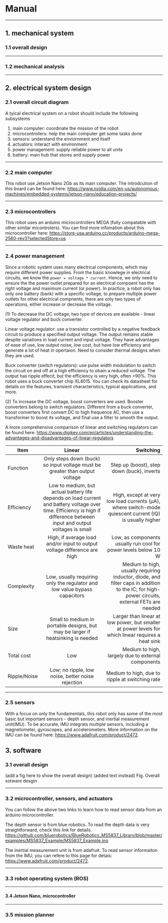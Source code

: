 # Manual


---
## 1. mechanical system

### 1.1 overall design


---
### 1.2 mechanical analysis 


---
## 2. electrical system design

### 2.1 overall circuit diagram  

A tyical electrical system on a robot should include the following subsystems
1. main computer: coordinate the mission of the robot
2. microcontrollers: help the main computer get some tasks done
3. sensors: understand the enviornment and itself
4. actuators: interact with environment
5. power management: supply reliable power to all units
6. battery: main hub that stores and supply power

---
### 2.2 main computer
This robot use Jetson Nano 2Gb as its main computer. The introdcution of this board can be found here: https://www.nvidia.com/en-us/autonomous-machines/embedded-systems/jetson-nano/education-projects/  

---
### 2.3 microcontrollers
This robot uses an arduino microcontrollers MEGA (fully compatable with other similar micontrolers). You can find more infomation about this microcontroller here: https://store-usa.arduino.cc/products/arduino-mega-2560-rev3?selectedStore=us

---
### 2.4 power management
Since a robotic system uses many electrical components, which may require different power supplies. From the basic knowlege in electrical circuits, we know the ```power = voltage * current```. Hence, we only need to ensure the the power outlet prepared for an electrical compoent has the right voltage and maximum current (or power). In practice, a robot only has only one battery (bank) with a specific voltage, to prepare multiple power outlets for other electrical compnents, there are only two types of operations, either increase or decrease the voltage.  

(1) To decrease the DC voltage, two type of devices are available - linear voltage regulator and buck converter. 

Linear voltage regulator: use a transistor controlled by a negative feedback circuit to produce a specified output voltage. The output remains stable despite variations in load current and input voltage. They have advantages of ease of use, low output noise, low cost, but have low efficiency and generate a lot of heat in opertaion. Need to consider thermal designs when they are used.   

Buck converter (switch regulators): use pulse width modulation to switch the circuit on and off at a high efficiency to obain a reduced voltage. The output has ripple effecit, but the efficiency is very high, often >90%. 
This robot uses a buck converter chip XL4015. You can check its datasheet for details on the features, transient characteristics, typical applications, and more. 

(2) To increase the DC voltage, boost converters are used. Booster converters belong to switch regulators. Different from a buck converter, boost converters first convert DC to high frequence AC, then use a transformer to boost its voltage, and final use a filter to smooth the output. 

A more comprehensive comparison of linear and switching regulators can be found here: https://www.digikey.com/en/articles/understanding-the-advantages-and-disadvantages-of-linear-regulators

| Item          | Linear        | Switching  |
| ------------- |:-------------:| -----:|
| Function      | Only steps down (buck) so input voltage must be greater than output voltage | Step up (boost), step down (buck), inverts |
| Efficiency    | Low to medium, but actual battery life depends on load current and battery voltage over time. Efficiency is high if difference between input and output voltages is small |  High, except at very low load currents (μA), where switch-mode quiescent current (IQ) is usually higher |
| Waste heat    | High, if average load and/or input to output voltage difference are high | Low, as components usually run cool for power levels below 10 W |
| Complexity    | Low, usually requiring only the regulator and low value bypass capacitors | Medium to high, usually requiring inductor, diode, and filter caps in addition to the IC; for high-power circuits, external FETs are needed |
| Size          | Small to medium in portable designs, but may be larger if heatsinking is needed | Larger than linear at low power, but smaller at power levels for which linear requires a heat sink |
| Total cost	| Low | Medium to high, largely due to external components |
| Ripple/Noise	| Low; no ripple, low noise, better noise rejection	| Medium to high, due to ripple at switching rate |

---
### 2.5 sensors

With a focus on only the fundamentals, this robot 
only has some of the most basic but important sensors - depth sensor, and inertial measurement unit(IMU). To be accurate, IMU integrats multiple sensors, including a magnetometer, gyroscopes, and accelerometers. More information on the IMU can be found here: https://www.adafruit.com/product/2472.



## 3. software 

### 3.1 overall design
(add a fig here to show the overall design)
(added text instead)
Fig. Overall sotware desgin

---
### 3.2 microcontroller, sensors, and actuators

You can follow the above two links to learn how to read sensor data from an arduino microcontroller. 

The depth sensor is from blue robotics. To read the depth data is very straightforward, check this link for details. https://github.com/bluerobotics/BlueRobotics_MS5837_Library/blob/master/examples/MS5837_Example/MS5837_Example.ino

The inertial measurement unit is from adafruit. To read sensor informaiton from the IMU, you can refere to this page for detais: https://www.adafruit.com/product/2472. 

---
### 3.3 robot operating system (ROS)


---
#### 3.4 Jetson Nano, microcontroller


---
### 3.5 mission planner







